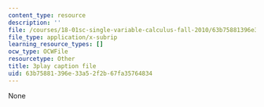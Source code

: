 ```yaml
---
content_type: resource
description: ''
file: /courses/18-01sc-single-variable-calculus-fall-2010/63b75881396e33a52f2b67fa35764834_PNTnmH6jsRI.srt
file_type: application/x-subrip
learning_resource_types: []
ocw_type: OCWFile
resourcetype: Other
title: 3play caption file
uid: 63b75881-396e-33a5-2f2b-67fa35764834
---
```

None

